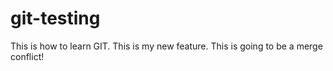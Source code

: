 # git-testing
This is how to learn GIT. This is my new feature.
This is going to be a merge conflict!


